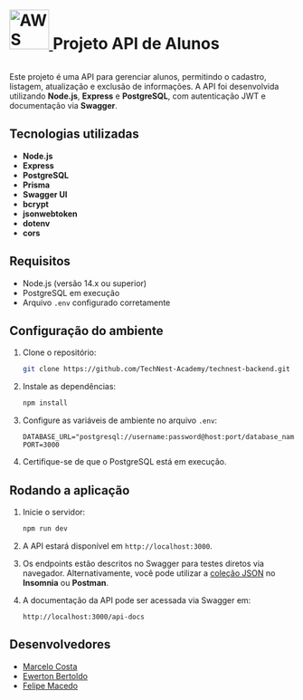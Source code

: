 <div style="display: flex; justify-content: space-between; align-items: center;">
  <!-- Div esquerda (Título e logo) -->
  <div align="left">
    <h1>
      <a href="https://freeimage.host/i/2KsWCRR">
        <img src="https://iili.io/2KsWCRR.md.png" alt="AWS Logo" width="70px"/>
      </a>
      Projeto API de Alunos
    </h1>
  </div>
</div>

Este projeto é uma API para gerenciar alunos, permitindo o cadastro, listagem, atualização e exclusão de informações. A API foi desenvolvida utilizando **Node.js**, **Express** e **PostgreSQL**, com autenticação JWT e documentação via **Swagger**.

## Tecnologias utilizadas

- **Node.js**
- **Express**
- **PostgreSQL**
- **Prisma**
- **Swagger UI**
- **bcrypt**
- **jsonwebtoken**
- **dotenv**
- **cors**

## Requisitos

- Node.js (versão 14.x ou superior)
- PostgreSQL em execução
- Arquivo `.env` configurado corretamente

## Configuração do ambiente

1. Clone o repositório:

    ```bash
    git clone https://github.com/TechNest-Academy/technest-backend.git
    ```

2. Instale as dependências:

    ```bash
    npm install
    ```

3. Configure as variáveis de ambiente no arquivo `.env`:

    ```env
    DATABASE_URL="postgresql://username:password@host:port/database_name"
    PORT=3000
    ```

4. Certifique-se de que o PostgreSQL está em execução.

## Rodando a aplicação

1. Inicie o servidor:

    ```bash
    npm run dev
    ```

2. A API estará disponível em `http://localhost:3000`.

3. Os endpoints estão descritos no Swagger para testes diretos via navegador. Alternativamente, você pode utilizar a [coleção JSON](https://github.com/TechNest-Academy/technest-backend/edit/login_jwt/README.md) no **Insomnia** ou **Postman**.

4. A documentação da API pode ser acessada via Swagger em:

    ```
    http://localhost:3000/api-docs
    ```


## Desenvolvedores

- [Marcelo Costa](https://github.com/159753marcelo)
- [Ewerton Bertoldo](https://github.com/EwertonRafael)
- [Felipe Macedo](https://github.com/felipemacedo1)

